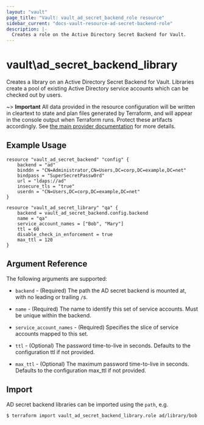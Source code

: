 ```yaml
---
layout: "vault"
page_title: "Vault: vault_ad_secret_backend_role resource"
sidebar_current: "docs-vault-resource-ad-secret-backend-role"
description: |-
  Creates a role on the Active Directory Secret Backend for Vault.
---
```


# vault\ad\_secret\_backend\_library

Creates a library on an Active Directory Secret Backend for Vault. Libraries create
a pool of existing Active Directory service accounts which can be checked out
by users.

~> **Important** All data provided in the resource configuration will be
written in cleartext to state and plan files generated by Terraform, and
will appear in the console output when Terraform runs. Protect these
artifacts accordingly. See
[the main provider documentation](../index.html)
for more details.

## Example Usage

```hcl
resource "vault_ad_secret_backend" "config" {
    backend = "ad"
    binddn = "CN=Administrator,CN=Users,DC=corp,DC=example,DC=net"
    bindpass = "SuperSecretPassw0rd"
    url = "ldaps://ad"
    insecure_tls = "true"
    userdn = "CN=Users,DC=corp,DC=example,DC=net"
}

resource "vault_ad_secret_library" "qa" {
    backend = vault_ad_secret_backend.config.backend
    name = "qa"
    service_account_names = ["Bob", "Mary"]
    ttl = 60
    disable_check_in_enforcement = true
    max_ttl = 120
}
```

## Argument Reference

The following arguments are supported:

* `backend` - (Required) The path the AD secret backend is mounted at,
  with no leading or trailing `/`s.

* `name` - (Required) The name to identify this set of service accounts.
  Must be unique within the backend.

* `service_account_names` - (Required) Specifies the slice of service accounts mapped to this set.

* `ttl` - (Optional) The password time-to-live in seconds. Defaults to the configuration
  ttl if not provided.

* `max_ttl` - (Optional) The maximum password time-to-live in seconds. Defaults to the configuration
    max_ttl if not provided.

## Import

AD secret backend libraries can be imported using the `path`, e.g.

```
$ terraform import vault_ad_secret_backend_library.role ad/library/bob
```
